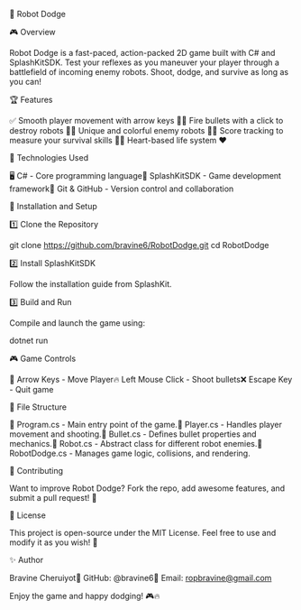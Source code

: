 🚀 Robot Dodge

🎮 Overview

Robot Dodge is a fast-paced, action-packed 2D game built with C# and SplashKitSDK. Test your reflexes as you maneuver your player through a battlefield of incoming enemy robots. Shoot, dodge, and survive as long as you can!

🏆 Features

✅ Smooth player movement with arrow keys 🚀✅ Fire bullets with a click to destroy robots 🔫✅ Unique and colorful enemy robots 🤖✅ Score tracking to measure your survival skills 🏅✅ Heart-based life system ❤️

🔧 Technologies Used

🖥 C# - Core programming language🎨 SplashKitSDK - Game development framework🐙 Git & GitHub - Version control and collaboration

🚀 Installation and Setup

1️⃣ Clone the Repository

 git clone https://github.com/bravine6/RobotDodge.git
 cd RobotDodge

2️⃣ Install SplashKitSDK

Follow the installation guide from SplashKit.

3️⃣ Build and Run

Compile and launch the game using:

dotnet run

🎮 Game Controls

🎯 Arrow Keys - Move Player🔥 Left Mouse Click - Shoot bullets❌ Escape Key - Quit game

📂 File Structure

📌 Program.cs - Main entry point of the game.📌 Player.cs - Handles player movement and shooting.📌 Bullet.cs - Defines bullet properties and mechanics.📌 Robot.cs - Abstract class for different robot enemies.📌 RobotDodge.cs - Manages game logic, collisions, and rendering.

🤝 Contributing

Want to improve Robot Dodge? Fork the repo, add awesome features, and submit a pull request! 🎉

📜 License

This project is open-source under the MIT License. Feel free to use and modify it as you wish! 🎈

✨ Author

Bravine Cheruiyot🐙 GitHub: @bravine6📧 Email: ropbravine@gmail.com

Enjoy the game and happy dodging! 🎮🔥

